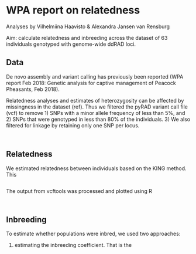 # WPA report on relatedness

Analyses by Vilhelmiina Haavisto & Alexandra Jansen van Rensburg


Aim: calculate relatedness and inbreeding across the dataset of 63 individuals genotyped with genome-wide ddRAD loci. 



## Data

De novo assembly and variant calling has previously been reported (WPA report Feb 2018: Genetic analysis for captive management of Peacock 
Pheasants, Feb 2018). 

Relatedness analyses and estimates of heterozygosity can be affected by missingness in the dataset (ref). Thus we filtered the pyRAD 
variant call file (vcf) to remove 1) SNPs with a minor allele frequency of less than 5%, and 2) SNPs that were genotyped in less than 80% of 
the individuals. 3) We also filtered for linkage by retaining only one SNP per locus.  

```


```



## Relatedness

We estimated relatedness between individuals based on the KING method. This 


```

```

The output from vcftools was processed and plotted using R
```


```


## Inbreeding 

To estimate whether populations were inbred, we used two approaches: 

1) estimating the inbreeding coefficient. That is the 
